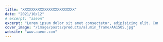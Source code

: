 ```yaml
---
title: "XXXXXXXXXXXXXXXXXXXXXXXX"
date: "2021/10/12"
# excerpt: "aaeon"
excerpt: "Lorem ipsum dolor sit amet consectetur, adipisicing elit. Cum quia a cumque omnis est esse quo ab saepe nihil facilis eius quaerat explicabo vitae, repellat quas debitis error ullam tempore!"
cover_image: "/image/posts/products/alumin_frame/AA150S.jpg"
website: "www.aaeon.com"
---
```

